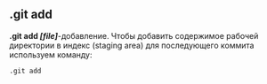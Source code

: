 ## .git add
**.git add *[file]***-добавление. Чтобы добавить содержимое рабочей директории в индекс (staging area) для последующего коммита используем команду:
```
.git add
```